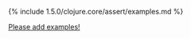 {% include 1.5.0/clojure.core/assert/examples.md %}

[Please add examples!](https://github.com/arrdem/grimoire/edit/master/_includes/1.6.0/clojure.core/assert/examples.md)
